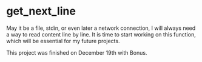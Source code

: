 # get_next_line

May it be a file, stdin, or even later a network connection, I will always need a way to read content line by line. It is time to start working on this function, which will be essential for my future projects.

This project was finished on December 19th with Bonus.
